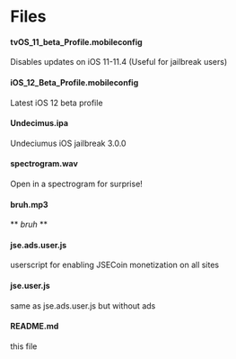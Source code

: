 # Files

#### tvOS_11_beta_Profile.mobileconfig
Disables updates on iOS 11-11.4 (Useful for jailbreak users)

#### iOS_12_Beta_Profile.mobileconfig
Latest iOS 12 beta profile

#### Undecimus.ipa
Undeciumus iOS jailbreak 3.0.0

#### spectrogram.wav
Open in a spectrogram for surprise!

#### bruh.mp3
** *bruh* **

#### jse.ads.user.js
userscript for enabling JSECoin monetization on all sites

#### jse.user.js
same as jse.ads.user.js but without ads

#### README.md
this file
